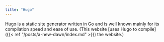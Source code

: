 ```yaml
---
title: "Hugo"
---
```


Hugo is a static site generator written in Go and is well known mainly for its compilation speed and ease of use. (This website [uses Hugo to compile]({{< ref "/posts/a-new-dawn/index.md" >}}) the website.)

